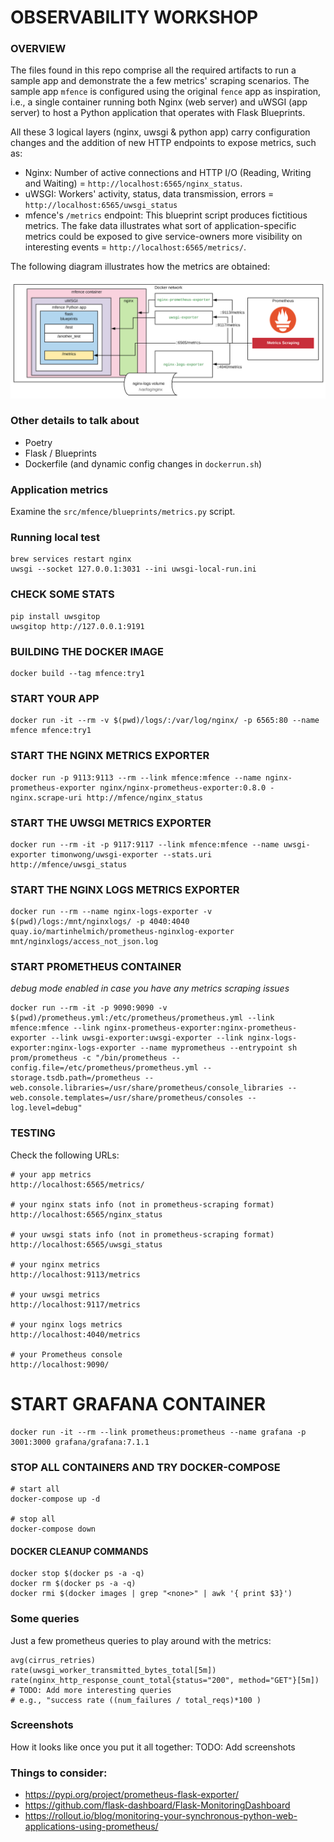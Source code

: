 # OBSERVABILITY WORKSHOP

### OVERVIEW
The files found in this repo comprise all the required artifacts to run a sample app and demonstrate the a few metrics' scraping scenarios. The sample app `mfence` is configured using the original `fence` app as inspiration, i.e., a single container running both Nginx (web server) and uWSGI (app server) to host a Python application that operates with Flask Blueprints.

All these 3 logical layers (nginx, uwsgi & python app) carry configuration changes and the addition of new HTTP endpoints to expose metrics, such as:
- Nginx: Number of active connections and HTTP I/O (Reading, Writing and Waiting) = `http://localhost:6565/nginx_status`.
- uWSGI: Workers' activity, status, data transmission, errors = `http://localhost:6565/uwsgi_status`
- mfence's `/metrics` endpoint: This blueprint script produces fictitious metrics. The fake data illustrates what sort of application-specific metrics could be exposed to give service-owners more visibility on interesting events = `http://localhost:6565/metrics/`.

The following diagram illustrates how the metrics are obtained:

![metrics_scraping](metrics_scraping.png)

### Other details to talk about
- Poetry
- Flask / Blueprints
- Dockerfile (and dynamic config changes in `dockerrun.sh`)

### Application metrics
Examine the `src/mfence/blueprints/metrics.py` script.

### Running local test
```
brew services restart nginx
uwsgi --socket 127.0.0.1:3031 --ini uwsgi-local-run.ini
```

### CHECK SOME STATS
```
pip install uwsgitop
uwsgitop http://127.0.0.1:9191
```

### BUILDING THE DOCKER IMAGE
```
docker build --tag mfence:try1
```

### START YOUR APP
```
docker run -it --rm -v $(pwd)/logs/:/var/log/nginx/ -p 6565:80 --name mfence mfence:try1
```

### START THE NGINX METRICS EXPORTER
```
docker run -p 9113:9113 --rm --link mfence:mfence --name nginx-prometheus-exporter nginx/nginx-prometheus-exporter:0.8.0 -nginx.scrape-uri http://mfence/nginx_status
```

### START THE UWSGI METRICS EXPORTER
```
docker run --rm -it -p 9117:9117 --link mfence:mfence --name uwsgi-exporter timonwong/uwsgi-exporter --stats.uri http://mfence/uwsgi_status
```

### START THE NGINX LOGS METRICS EXPORTER
```
docker run --rm --name nginx-logs-exporter -v $(pwd)/logs:/mnt/nginxlogs/ -p 4040:4040 quay.io/martinhelmich/prometheus-nginxlog-exporter mnt/nginxlogs/access_not_json.log
```

### START PROMETHEUS CONTAINER
_debug mode enabled in case you have any metrics scraping issues_
```
docker run --rm -it -p 9090:9090 -v $(pwd)/prometheus.yml:/etc/prometheus/prometheus.yml --link mfence:mfence --link nginx-prometheus-exporter:nginx-prometheus-exporter --link uwsgi-exporter:uwsgi-exporter --link nginx-logs-exporter:nginx-logs-exporter --name myprometheus --entrypoint sh  prom/prometheus -c "/bin/prometheus --config.file=/etc/prometheus/prometheus.yml --storage.tsdb.path=/prometheus --web.console.libraries=/usr/share/prometheus/console_libraries --web.console.templates=/usr/share/prometheus/consoles --log.level=debug"
```

### TESTING

Check the following URLs:
```
# your app metrics
http://localhost:6565/metrics/

# your nginx stats info (not in prometheus-scraping format)
http://localhost:6565/nginx_status

# your uwsgi stats info (not in prometheus-scraping format) 
http://localhost:6565/uwsgi_status

# your nginx metrics
http://localhost:9113/metrics

# your uwsgi metrics
http://localhost:9117/metrics

# your nginx logs metrics
http://localhost:4040/metrics

# your Prometheus console
http://localhost:9090/
```

# START GRAFANA CONTAINER
```
docker run -it --rm --link prometheus:prometheus --name grafana -p 3001:3000 grafana/grafana:7.1.1
```

### STOP ALL CONTAINERS AND TRY DOCKER-COMPOSE

```
# start all
docker-compose up -d

# stop all
docker-compose down
```

#### DOCKER CLEANUP COMMANDS
```
docker stop $(docker ps -a -q)
docker rm $(docker ps -a -q)
docker rmi $(docker images | grep "<none>" | awk '{ print $3}')
```

### Some queries

Just a few prometheus queries to play around with the metrics:
```
avg(cirrus_retries)
rate(uwsgi_worker_transmitted_bytes_total[5m])
rate(nginx_http_response_count_total{status="200", method="GET"}[5m])
# TODO: Add more interesting queries
# e.g., "success rate ((num_failures / total_reqs)*100 )
```

### Screenshots

How it looks like once you put it all together:
TODO: Add screenshots

### Things to consider:
- https://pypi.org/project/prometheus-flask-exporter/
- https://github.com/flask-dashboard/Flask-MonitoringDashboard
- https://rollout.io/blog/monitoring-your-synchronous-python-web-applications-using-prometheus/

